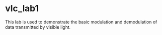 # vlc_lab1
This lab is used to demonstrate the basic modulation and demodulation of data transmitted by visible light.
